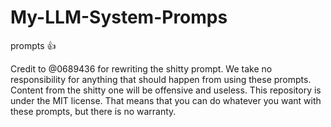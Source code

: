 # My-LLM-System-Promps
prompts 👍

Credit to @0689436 for rewriting the shitty prompt. We take no responsibility for anything that should happen from using these prompts. Content from the shitty one will be offensive and useless. This repository is under the MIT license. That means that you can do whatever you want with these prompts, but there is no warranty. 
